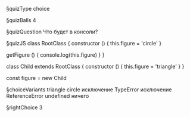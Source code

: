 §quizType
choice

§quizBalls
4

§quizQuestion
Что будет в консоли?



§quizJS
class RootClass {
  constructor () {
    this.figure = 'circle'
  }

  getFigure () {
    console.log(this.figure)
  }
}

class Child extends RootClass {
  constructor () {
    this.figure = 'triangle'
  }
}

const figure = new Child



§choiceVariants
triangle
circle
исключение TypeError
исключение ReferenceError
undefined
ничего


§rightChoice
3
